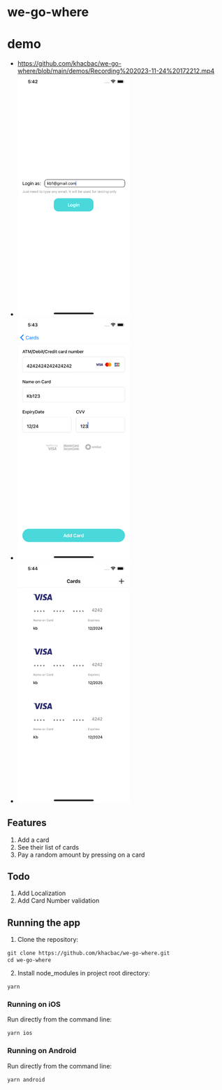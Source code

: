 # we-go-where
# demo
- https://github.com/khacbac/we-go-where/blob/main/demos/Recording%202023-11-24%20172212.mp4
- <img src="https://github.com/khacbac/we-go-where/blob/main/demos/2.png" width="256"/>
- <img src="https://github.com/khacbac/we-go-where/blob/main/demos/3.png" width="256"/>
- <img src="https://github.com/khacbac/we-go-where/blob/main/demos/4.png" width="256"/>

## Features
1. Add a card
2. See their list of cards
3. Pay a random amount by pressing on a card

## Todo
1. Add Localization
2. Add Card Number validation

## Running the app

1. Clone the repository:

```
git clone https://github.com/khacbac/we-go-where.git
cd we-go-where
```

2. Install node_modules in project root directory:

```
yarn
```

### Running on iOS

Run directly from the command line:

```
yarn ios
```

### Running on Android

Run directly from the command line:

```
yarn android
```

